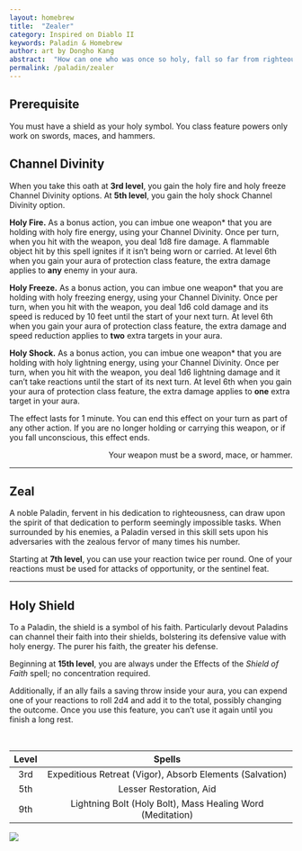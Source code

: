 ```yaml
---
layout: homebrew
title:  "Zealer"
category: Inspired on Diablo II
keywords: Paladin & Homebrew
author: art by Dongho Kang
abstract:  "How can one who was once so holy, fall so far from righteousness?"
permalink: /paladin/zealer
---
```



## Prerequisite

You must have a shield as your holy symbol. You class feature powers only work on swords, maces, and hammers.


## Channel Divinity
When you take this oath at **3rd level**, you gain the holy fire and holy freeze Channel Divinity options. At **5th level**, you gain the holy shock Channel Divinity option.


<span class="glyphicon glyphicon-fire"></span> **Holy Fire.** As a bonus action, you can imbue one weapon* that you are holding with holy fire energy, using your Channel Divinity. Once per turn, when you hit with the weapon, you deal 1d8 fire damage. A flammable object hit by this spell ignites if it isn’t being worn or carried. At level 6th when you gain your aura of protection class feature, the extra damage applies to **any** enemy in your aura.


<span class="glyphicon glyphicon-certificate"></span> **Holy Freeze.** As a bonus action, you can imbue one weapon* that you are holding with holy freezing energy, using your Channel Divinity. Once per turn, when you hit with the weapon, you deal 1d6 cold damage and its speed is reduced by 10 feet until the start of your next turn.
At level 6th when you gain your aura of protection class feature, the extra damage and speed reduction applies to **two** extra targets in your aura.



<span class="glyphicon glyphicon-flash"></span> **Holy Shock.** As a bonus action, you can imbue one weapon* that you are holding with holy lightning energy, using your Channel Divinity. Once per turn, when you hit with the weapon, you deal 1d6 lightning damage and it can’t take reactions until the start of its next turn.
At level 6th when you gain your aura of protection class feature, the extra damage applies to **one** extra target in your aura.


The effect lasts for 1 minute. You can end this effect on your turn as part of any other action. If you are no longer holding or carrying this weapon, or if you fall unconscious, this effect ends.


<div style="text-align: right;">
Your weapon must be a sword, mace, or hammer.
</div>


___



## Zeal

A noble Paladin, fervent in his dedication to righteousness, can draw upon the spirit of that dedication to perform seemingly impossible tasks. When surrounded by his enemies, a Paladin versed in this skill sets upon his adversaries with the zealous fervor of many times his number. 

Starting at **7th level**, you can use your reaction twice per round. One of your reactions must be used for attacks of opportunity, or the sentinel feat.


___


## Holy Shield

To a Paladin, the shield is a symbol of his faith. Particularly devout Paladins can channel their faith into their shields, bolstering its defensive value with holy energy. The purer his faith, the greater his defense.

Beginning at **15th level**, you are always under the Effects of the *Shield of Faith* spell; no concentration required. 

Additionally, if an ally fails a saving throw inside your aura, you can expend one of your reactions to roll 2d4 and add it to the total, possibly changing the outcome. Once you use this feature, you can’t use it again until you finish a long rest.


<br>

| Level | Spells  |
|:---:|:---:|
| 3rd | Expeditious Retreat (Vigor), Absorb Elements (Salvation) |
| 5th | Lesser Restoration, Aid |
| 9th | Lightning Bolt (Holy Bolt), Mass Healing Word (Meditation) |




<img
  src='https://i.pinimg.com/564x/73/c3/2f/73c32f99394fdbe18097528fed1e3fc7.jpg'
  style='overflow: hidden; mix-blend-mode:multiply'/>  
  
    

